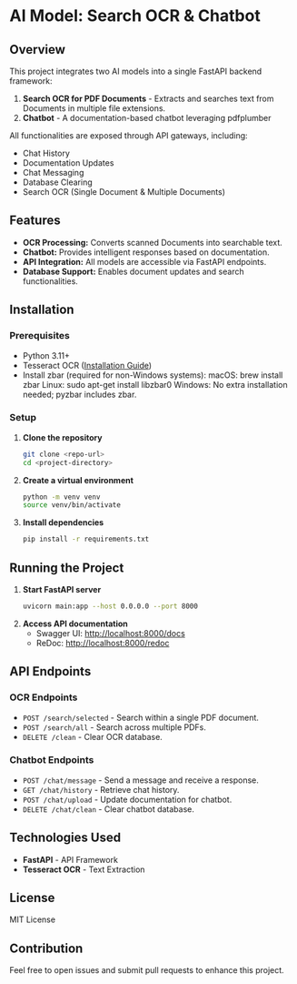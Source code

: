# AI Model: Search OCR & Chatbot

## Overview
This project integrates two AI models into a single FastAPI backend framework:

1. **Search OCR for PDF Documents** - Extracts and searches text from Documents in multiple file extensions.
2. **Chatbot** - A documentation-based chatbot leveraging pdfplumber

All functionalities are exposed through API gateways, including:
- Chat History
- Documentation Updates
- Chat Messaging
- Database Clearing
- Search OCR (Single Document & Multiple Documents)

## Features
- **OCR Processing:** Converts scanned Documents into searchable text.
- **Chatbot:** Provides intelligent responses based on documentation.
- **API Integration:** All models are accessible via FastAPI endpoints.
- **Database Support:** Enables document updates and search functionalities.

## Installation
### Prerequisites
- Python 3.11+
- Tesseract OCR ([Installation Guide](https://github.com/tesseract-ocr/tesseract))
- Install zbar (required for non-Windows systems):
    macOS: brew install zbar
    Linux: sudo apt-get install libzbar0
    Windows: No extra installation needed; pyzbar includes zbar.

### Setup
1. **Clone the repository**
   ```sh
   git clone <repo-url>
   cd <project-directory>
   ```

2. **Create a virtual environment**
   ```sh
   python -m venv venv
   source venv/bin/activate
   ```

3. **Install dependencies**
   ```sh
   pip install -r requirements.txt
   ```

## Running the Project
1. **Start FastAPI server**
   ```sh
   uvicorn main:app --host 0.0.0.0 --port 8000
   ```
2. **Access API documentation**
   - Swagger UI: [http://localhost:8000/docs](http://localhost:8000/docs)
   - ReDoc: [http://localhost:8000/redoc](http://localhost:8000/redoc)

## API Endpoints
### OCR Endpoints
- `POST /search/selected` - Search within a single PDF document.
- `POST /search/all` - Search across multiple PDFs.
- `DELETE /clean` - Clear OCR database.

### Chatbot Endpoints
- `POST /chat/message` - Send a message and receive a response.
- `GET /chat/history` - Retrieve chat history.
- `POST /chat/upload` - Update documentation for chatbot.
- `DELETE /chat/clean` - Clear chatbot database.

## Technologies Used
- **FastAPI** - API Framework
- **Tesseract OCR** - Text Extraction

## License
MIT License

## Contribution
Feel free to open issues and submit pull requests to enhance this project.

